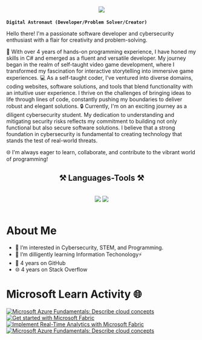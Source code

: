 <h1 align="center">
    <img src="https://readme-typing-svg.herokuapp.com/?font=Righteous&size=35&center=true&vCenter=true&width=500&height=70&duration=5000&lines=Hello+Everyone!+👋;+I'm🧑‍💻+Conie+151!;" />
</h1>

**`Digital Astronaut (Developer/Problem Solver/Creator)`**

Hello there! I'm a passionate software developer and cybersecurity enthusiast with a flair for creativity and problem-solving.

🚀 With over 4 years of hands-on programming experience, I have honed my skills in C# and emerged as a fluent and versatile developer. My journey began in the realm of self-taught video game development, where I transformed my fascination for interactive storytelling into immersive game experiences.
💻 As a self-taught coder, I've ventured into diverse domains, coding websites, software solutions, and tools that blend functionality with an intuitive user experience. I thrive on the challenges of bringing ideas to life through lines of code, constantly pushing my boundaries to deliver robust and elegant solutions.
🔒 Currently, I'm on an exciting journey as a diligent cybersecurity student. My dedication to understanding and mitigating security risks reflects my commitment to building not only functional but also secure software solutions. I believe that a strong foundation in cybersecurity is fundamental to creating technology that stands the test of real-world threats.

🌐 I'm always eager to learn, collaborate, and contribute to the vibrant world of programming!

<h2 align="center">⚒️ Languages-Tools ⚒️</h2>
<br/>
<div align="center">
    <img src="https://skillicons.dev/icons?i=react,html,css,vscode,github,figma,git" />
    <img src="https://skillicons.dev/icons?i=nodejs,python,javascript,firebase,c#,java" /><br>
</div>
<br/>

# About Me
- 👀 I’m interested in Cybersecurity, STEM, and Programming.
- 🌱 I’m dilligently learning Information Techonology⚡
- 📅 4 years on GitHub
- 🌐 4 years on Stack Overflow

# Microsoft Learn Activity 🌐

[![Microsoft Azure Fundamentals: Describe cloud concepts](https://learn.microsoft.com/en-us/training/achievements/microsoft-azure-fundamentals-describe-cloud-concepts.svg)](https://learn.microsoft.com/api/achievements/share/en-us/CalderaConie-2539/UFPSQJA3?sharingId=43ED87B0AA4100B9)
[![Get started with Microsoft Fabric](https://learn.microsoft.com/en-us/training/achievements/get-started-fabric.svg)](https://learn.microsoft.com/api/achievements/share/en-us/CalderaConie-2539/8RDYNT2W?sharingId=43ED87B0AA4100B9)
[![Implement Real-Time Analytics with Microsoft Fabric](https://learn.microsoft.com/en-us/training/achievements/generic-trophy.svg)](https://learn.microsoft.com/api/achievements/share/en-us/CalderaConie-2539/AQGYW327?sharingId=43ED87B0AA4100B9)
[![Microsoft Azure Fundamentals: Describe cloud concepts](https://learn.microsoft.com/en-us/training/achievements/microsoft-azure-fundamentals-describe-cloud-concepts.svg)](https://learn.microsoft.com/api/achievements/share/en-us/CalderaConie-2539/VKH5T4RM?sharingId=43ED87B0AA4100B9)

<!---
conie151/conie151 is a ✨ special ✨ repository because its `README.md` (this file) appears on your GitHub profile.
You can click the Preview link to take a look at your changes.
--->
